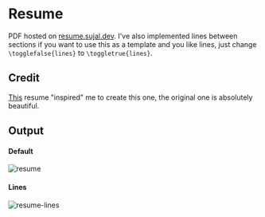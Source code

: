 # Resume

PDF hosted on [resume.sujal.dev](https://resume.sujal.dev). I've also implemented lines between sections if you want to
use this as a template and you like lines, just change `\togglefalse{lines}` to `\toggletrue{lines}`.

## Credit

[This](http://ezyang.com/ezyang-resume.pdf) resume "inspired" me to create this one, the original one is absolutely beautiful.

## Output

#### Default

![resume](https://user-images.githubusercontent.com/75830554/226650799-f712c471-35c6-484d-b790-e19d479f35f6.png)

#### Lines

![resume-lines](https://user-images.githubusercontent.com/75830554/226793729-c9250c4b-b8e3-4497-978f-4c8d206b9f8c.png)
